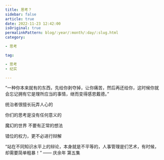 ```yaml
---  
title: 思考？
sidebar: false
article: true
date: 2022-11-23 12:42:00
isOriginal: true
permalinkPattern: blog/:year/:month/:day/:slug.html
category:

- 思考

tag:

- 思考
- 纪实

---
```


“一种你本来就有的东西，先给你剥夺掉，让你痛苦，然后再还给你，这时候你就会忘记拥有它是理所应当的事情，继而变得感恩戴德。”

统治者很擅长玩弄人心的

你们的思考是没有任何意义的

魔幻的世界 不要有正常的想法

错位的权力，更不必进行辩解

“站在不同知识水平上的辩论，本身就是不平等的，人事管理是们艺术，有时候，却需要简单粗暴！” —— 庆余年 第五集

